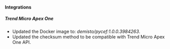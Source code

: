 
#### Integrations

##### Trend Micro Apex One

- Updated the Docker image to: *demisto/pycef:1.0.0.3984263*.
- Updated the checksum method to be compatible with Trend Micro Apex One API.

